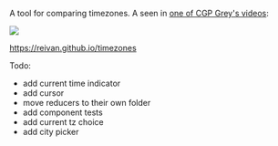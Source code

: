 A tool for comparing timezones. A seen in [one of CGP Grey's videos](https://youtu.be/f-mHLBD64HM?t=4m6s):

![](https://i.imgur.com/3XeDgH2.png)

https://reivan.github.io/timezones

Todo:

- add current time indicator
- add cursor
- move reducers to their own folder
- add component tests
- add current tz choice
- add city picker